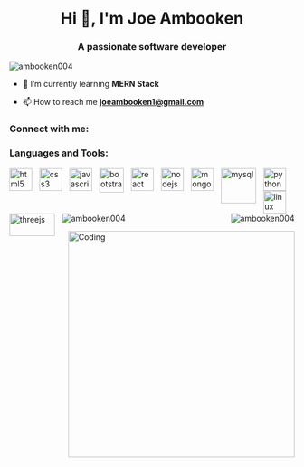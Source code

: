 <h1 align="center">Hi 👋, I'm Joe Ambooken</h1>
<h3 align="center">A passionate software developer</h3>

<p align="left"> <img src="https://komarev.com/ghpvc/?username=ambooken004&label=Profile%20views&color=0e75b6&style=flat" alt="ambooken004" /> </p>



- 🌱 I’m currently learning **MERN Stack**

- 📫 How to reach me **joeambooken1@gmail.com**

<h3 align="left">Connect with me:</h3>
<p align="left">
</p>

<h3 align="left">Languages and Tools:</h3>
<p align="left">
<img align="left" alt="html5" width="40" height="40" style="padding-right:10px;" src="https://cdn.jsdelivr.net/gh/devicons/devicon/icons/html5/html5-plain-wordmark.svg" /> <img align="left" alt="css3" width="40" height="40" style="padding-right:10px;" src="https://cdn.jsdelivr.net/gh/devicons/devicon/icons/css3/css3-plain-wordmark.svg" /> <img align="left" alt="javascript" width="40" height="40" style="padding-right:10px;" src="https://cdn.jsdelivr.net/gh/devicons/devicon/icons/javascript/javascript-original.svg" /> <img align="left" alt="bootstrap" width="43" height="43" style="padding-right:10px;" src="https://cdn.jsdelivr.net/gh/devicons/devicon/icons/bootstrap/bootstrap-original-wordmark.svg" /> <img align="left" alt="react" width="40" height="40" style="padding-right:10px;" src="https://cdn.jsdelivr.net/gh/devicons/devicon/icons/react/react-original.svg" /> <img align="left" alt="nodejs" width="40" height="40" style="padding-right:10px;" src="https://cdn.jsdelivr.net/gh/devicons/devicon/icons/nodejs/nodejs-plain.svg" /> <img align="left" alt="mongodb" width="40" height="40" style="padding-right:10px;" src="https://cdn.jsdelivr.net/gh/devicons/devicon/icons/mongodb/mongodb-original.svg" /> <img align="left" alt="mysql" width="62" height="62" style="padding-right:10px;" src="https://cdn.jsdelivr.net/gh/devicons/devicon/icons/mysql/mysql-original-wordmark.svg" /> <img align="left" alt="python" width="40" height="40" style="padding-right:10px;" src="https://cdn.jsdelivr.net/gh/devicons/devicon/icons/python/python-original.svg" /> <img align="left" alt="linux" width="40" height="40" style="padding-right:10px;" src="https://cdn.jsdelivr.net/gh/devicons/devicon/icons/linux/linux-original.svg" /> <img align="left" alt="threejs" width="80" height="40" style="padding-right:10px;" src="https://user-images.githubusercontent.com/5307958/38454395-eba34a8a-3a90-11e8-9c95-680a7aea037f.png" />
</p>

<p><img align="right" src="https://github-readme-stats.vercel.app/api/top-langs?username=ambooken004&show_icons=true&locale=en&layout=compact" alt="ambooken004" /></p><p><img align="center" src="https://github-readme-streak-stats.herokuapp.com/?user=ambooken004&" alt="ambooken004" /></p>
<img align="right" alt="Coding" width="400" src="https://cdn.dribbble.com/users/1162077/screenshots/3848914/programmer.gif">



